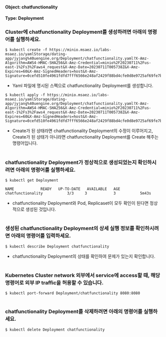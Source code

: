 
#### Object: chatfunctionality
#### Type: Deployment

### Cluster에 chatfunctionality Deployment를 생성하려면 아래의 명령어를 실행하세요.

```
$ kubectl create -f https://minio.msaez.io/labs-msaez.io/yamlStorage/dating-app/jyjang%40uengine.org/Deployment/chatfunctionality.yaml?X-Amz-Algorithm=AWS4-HMAC-SHA256&X-Amz-Credential=minio%2F20230711%2Fus-east-1%2Fs3%2Faws4_request&X-Amz-Date=20230711T005738Z&X-Amz-Expires=60&X-Amz-SignedHeaders=host&X-Amz-Signature=0cefd510fe4961fdfd7fff6566e248af2429f88bd4cfe0d8e9725af69fe7bf6b
```
- Yaml 파일에 명시된 스펙으로 chatfunctionality Deployment를 생성합니다.

```
$ kubectl apply -f https://minio.msaez.io/labs-msaez.io/yamlStorage/dating-app/jyjang%40uengine.org/Deployment/chatfunctionality.yaml?X-Amz-Algorithm=AWS4-HMAC-SHA256&X-Amz-Credential=minio%2F20230711%2Fus-east-1%2Fs3%2Faws4_request&X-Amz-Date=20230711T005738Z&X-Amz-Expires=60&X-Amz-SignedHeaders=host&X-Amz-Signature=0cefd510fe4961fdfd7fff6566e248af2429f88bd4cfe0d8e9725af69fe7bf6b
```
- Create가 된 상태라면 chatfunctionality Deployment의 수정이 이루어지고, Create가 된 상태가 아니라면 chatfunctionality Deployment를 Create 해주는 명령어입니다.  
#

### chatfunctionality Deployment가 정상적으로 생성되었는지 확인하시려면 아래의 명령어를 실행하세요.

```
$ kubectl get Deployment

NAME            READY   UP-TO-DATE   AVAILABLE   AGE
chatfunctionality           3/3     3            3           5m43s

```
- chatfunctionality Deployment와 Pod, Replicaset이 모두 확인이 된다면 정상적으로 생성된 것입니다.
#

### 생성된 chatfunctionality Deployment의 상세 실행 정보를 확인하시려면 아래의 명령어를 입력하세요.

```
$ kubectl describe Deployment chatfunctionality
```
- chatfunctionality Deployment의 상태를 확인하여 문제가 있는지 확인합니다. 
#

### Kubernetes Cluster network 외부에서 service에 access할 때, 해당 명령어로 외부 IP traffic을 허용할 수 있습니다.

```
$ kubectl port-forward Deployment/chatfunctionality 8080:8080
```
#

### chatfunctionality Deployment를 삭제하려면 아래의 명령어를 실행하세요.

```
$ kubectl delete Deployment chatfunctionality
```
#

